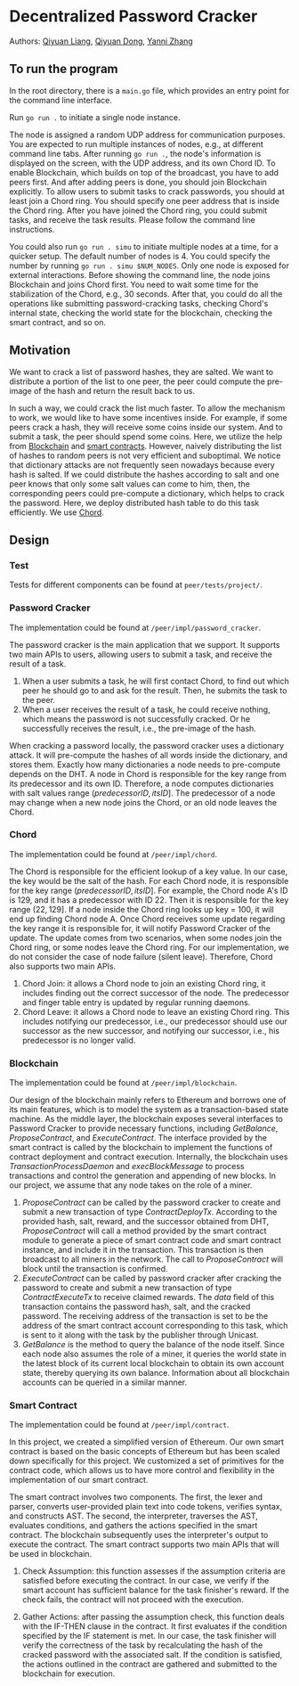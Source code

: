 # Decentralized Password Cracker

Authors: [Qiyuan Liang](https://github.com/IYuan505), [Qiyuan Dong](https://github.com/akaqyd), [Yanni Zhang](https://github.com/YanniZhangYZ)<br>

## To run the program

In the root directory, there is a `main.go` file, which provides an entry point for the command line interface.

Run `go run .` to initiate a single node instance.

The node is assigned a random UDP address for communication purposes. You are expected to run multiple instances of nodes, e.g., at different command line tabs. After running `go run .`, the node's information is displayed on the screen, with the UDP address, and its own Chord ID. To enable Blockchain, which builds on top of the broadcast, you have to add peers first. And after adding peers is done, you should join Blockchain explicitly. To allow users to submit tasks to crack passwords, you should at least join a Chord ring. You should specify one peer address that is inside the Chord ring. After you have joined the Chord ring, you could submit tasks, and receive the task results. Please follow the command line instructions.

You could also run `go run . simu` to initiate multiple nodes at a time, for a quicker setup. The default number of nodes is 4. You could specify the number by running `go run . simu $NUM_NODES`. Only one node is exposed for external interactions. Before showing the command line, the node joins Blockchain and joins Chord first. You need to wait some time for the stabilization of the Chord, e.g., 30 seconds. After that, you could do all the operations like submitting password-cracking tasks, checking Chord's internal state, checking the world state for the blockchain, checking the smart contract, and so on.

## Motivation

We want to crack a list of password hashes, they are salted. We want to distribute a portion of the list to one peer, the peer could compute the pre-image of the hash and return the result back to us.

In such a way, we could crack the list much faster. To allow the mechanism to work, we would like to have some incentives inside. For example, if some peers crack a hash, they will receive some coins inside our system. And to submit a task, the peer should spend some coins. Here, we utilize the help from [Blockchain](https://en.wikipedia.org/wiki/Blockchain) and [smart contracts](https://en.wikipedia.org/wiki/Smart_contract). However, naively distributing the list of hashes to random peers is not very efficient and suboptimal. We notice that dictionary attacks are not frequently seen nowadays because every hash is salted. If we could distribute the hashes according to salt and one peer knows that only some salt values can come to him, then, the corresponding peers could pre-compute a dictionary, which helps to crack the password. Here, we deploy distributed hash table to do this task efficiently. We use [Chord](https://en.wikipedia.org/wiki/Chord_(peer-to-peer)).

## Design
### Test
Tests for different components can be found at `peer/tests/project/`.

### Password Cracker

The implementation could be found at `/peer/impl/password_cracker`.

The password cracker is the main application that we support. It supports two main APIs to users, allowing users to submit a task, and receive the result of a task.

1. When a user submits a task, he will first contact Chord, to find out which peer he should go to and ask for the result. Then, he submits the task to the peer.
2. When a user receives the result of a task, he could receive nothing, which means the password is not successfully cracked. Or he successfully receives the result, i.e., the pre-image of the hash.

When cracking a password locally, the password cracker uses a dictionary attack. It will pre-compute the hashes of all words inside the dictionary, and stores them. Exactly how many dictionaries a node needs to pre-compute depends on the DHT. A node in Chord is responsible for the key range from its predecessor and its own ID. Therefore, a node computes dictionaries with salt values range $(predecessor ID, its ID]$. The predecessor of a node may change when a new node joins the Chord, or an old node leaves the Chord.

### Chord

The implementation could be found at `/peer/impl/chord`.

The Chord is responsible for the efficient lookup of a key value. In our case, the key would be the salt of the hash. For each Chord node, it is responsible for the key range $(predecessor ID, its ID]$. For example, the Chord node A's ID is 129, and it has a predecessor with ID 22. Then it is responsible for the key range $(22, 129]$. If a node inside the Chord ring looks up key = 100, it will end up finding Chord node A. Once Chord receives some update regarding the key range it is responsible for, it will notify Password Cracker of the update. The update comes from two scenarios, when some nodes join the Chord ring, or some nodes leave the Chord ring. For our implementation, we do not consider the case of node failure (silent leave). Therefore, Chord also supports two main APIs.

1. Chord Join: it allows a Chord node to join an existing Chord ring, it includes finding out the correct successor of the node. The predecessor and finger table entry is updated by regular running daemons.
2. Chord Leave: it allows a Chord node to leave an existing Chord ring. This includes notifying our predecessor, i.e., our predecessor should use our successor as the new successor, and notifying our successor, i.e., his predecessor is no longer valid.

### Blockchain

The implementation could be found at `/peer/impl/blockchain`.

Our design of the blockchain mainly refers to Ethereum and borrows one of its main features, which is to model the system as a transaction-based state machine.
As the middle layer, the blockchain exposes several interfaces to Password Cracker to provide necessary functions, including _GetBalance_, _ProposeContract_, and _ExecuteContract_. The interface provided by the smart contract is called by the blockchain to implement the functions of contract deployment and contract execution. Internally, the blockchain uses _TransactionProcessDaemon_ and _execBlockMessage_ to process transactions and control the generation and appending of new blocks. In our project, we assume that any node takes on the role of a miner.

1. _ProposeContract_ can be called by the password cracker to create and submit a new transaction of type _ContractDeployTx_. According to the provided hash, salt, reward, and the successor obtained from DHT, _ProposeContract_ will call a method provided by the smart contract module to generate a piece of smart contract code and smart contract instance, and include it in the transaction. This transaction is then broadcast to all miners in the network. The call to _ProposeContract_ will block until the transaction is confirmed.
2. _ExecuteContract_ can be called by password cracker after cracking the password to create and submit a new transaction of type _ContractExecuteTx_ to receive claimed rewards. The _data_ field of this transaction contains the password hash, salt, and the cracked password. The receiving address of the transaction is set to be the address of the smart contract account corresponding to this task, which is sent to it along with the task by the publisher through Unicast. 
3. _GetBalance_ is the method to query the balance of the node itself. Since each node also assumes the role of a miner, it queries the world state in the latest block of its current local blockchain to obtain its own account state, thereby querying its own balance. Information about all blockchain accounts can be queried in a similar manner.

### Smart Contract

The implementation could be found at `/peer/impl/contract`.

In this project, we created a simplified version of Ethereum. Our own smart contract is based on the basic concepts of Ethereum but has been scaled down specifically for this project. We customized a set of primitives for the contract code, which allows us to have more control and flexibility in the implementation of our smart contract.

The smart contract involves two components. The first, the lexer and parser, converts user-provided plain text into code tokens, verifies syntax, and constructs AST. The second, the interpreter, traverses the AST, evaluates conditions, and gathers the actions specified in the smart contract. The blockchain subsequently uses the interpreter's output to execute the contract. The smart contract supports two main APIs that will be used in blockchain.

1. Check Assumption: this function assesses if the assumption criteria are satisfied before executing the contract. In our case, we verify if the smart account has sufficient balance for the task finisher's reward. If the check fails, the contract will not proceed with the execution.

2. Gather Actions: after passing the assumption check, this function deals with the IF-THEN clause in the contract. It first evaluates if the condition specified by the IF statement is met. In our case, the task finisher will verify the correctness of the task by recalculating the hash of the cracked password with the associated salt. If the condition is satisfied, the actions outlined in the contract are gathered and submitted to the blockchain for execution.
